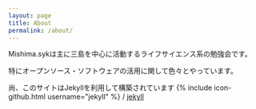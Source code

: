 ```yaml
---
layout: page
title: About
permalink: /about/
---
```


Mishima.sykは主に三島を中心に活動するライフサイエンス系の勉強会です。

特にオープンソース・ソフトウェアの活用に関して色々とやっています。

尚、このサイトはJekyllを利用して構築されています
{% include icon-github.html username="jekyll" %} /
[jekyll](https://github.com/jekyll/jekyll)
